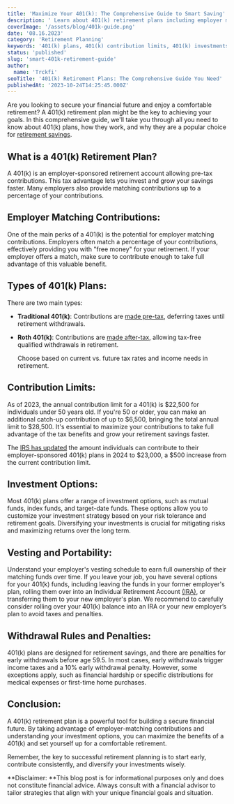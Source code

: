 ```yaml
---
title: 'Maximize Your 401(k): The Comprehensive Guide to Smart Saving'
description: ' Learn about 401(k) retirement plans including employer matching, contribution limits, vesting rules, investment options, withdrawals, and more.'
coverImage: '/assets/blog/401k-guide.png'
date: '08.16.2023'
category: 'Retirement Planning'
keywords: '401(k) plans, 401(k) contribution limits, 401(k) investments, 401(k) withdrawals, 401(k) vesting, 401(k) portability'
status: 'published'
slug: 'smart-401k-retirement-guide'
author:
  name: 'Trckfi'
seoTitle: '401(k) Retirement Plans: The Comprehensive Guide You Need'
publishedAt: '2023-10-24T14:25:45.000Z'
---
```


Are you looking to secure your financial future and enjoy a comfortable retirement? A 401(k) retirement plan might be the key to achieving your goals. In this comprehensive guide, we'll take you through all you need to know about 401(k) plans, how they work, and why they are a popular choice for [retirement savings](/blog/iras-401ks-retirement-planning).

## What is a 401(k) Retirement Plan?

A 401(k) is an employer-sponsored retirement account allowing pre-tax contributions. This tax advantage lets you invest and grow your savings faster. Many employers also provide matching contributions up to a percentage of your contributions.

## Employer Matching Contributions:

One of the main perks of a 401(k) is the potential for employer matching contributions. Employers often match a percentage of your contributions, effectively providing you with "free money" for your retirement. If your employer offers a match, make sure to contribute enough to take full advantage of this valuable benefit.

## Types of 401(k) Plans:

There are two main types:

- **Traditional 401(k)**: Contributions are [made pre-tax](/blog/traditional-401k-plan), deferring taxes until retirement withdrawals.

- **Roth 401(k)**: Contributions are [made after-tax](/blog/roth-401k-plans), allowing tax-free qualified withdrawals in retirement.

    Choose based on current vs. future tax rates and income needs in retirement.

## Contribution Limits:

As of 2023, the annual contribution limit for a 401(k) is $22,500 for individuals under 50 years old. If you're 50 or older, you can make an additional catch-up contribution of up to $6,500, bringing the total annual limit to $28,500. It's essential to maximize your contributions to take full advantage of the tax benefits and grow your retirement savings faster.

The [IRS has updated](https://njbia.org/irs-raises-2024-contribution-limits-for-retirement-plans/) the amount individuals can contribute to their employer-sponsored 401(k) plans in 2024 to $23,000, a $500 increase from the current contribution limit.

## Investment Options:

Most 401(k) plans offer a range of investment options, such as mutual funds, index funds, and target-date funds. These options allow you to customize your investment strategy based on your risk tolerance and retirement goals. Diversifying your investments is crucial for mitigating risks and maximizing returns over the long term.

## Vesting and Portability:

Understand your employer's vesting schedule to earn full ownership of their matching funds over time. If you leave your job, you have several options for your 401(k) funds, including leaving the funds in your former employer's plan, rolling them over into an Individual Retirement Account [(IRA)](/blog/what-is-the-roth-IRA-avantage-2023), or transferring them to your new employer's plan. We recommend to carefully consider rolling over your 401(k) balance into an IRA or your new employer’s plan to avoid taxes and penalties.

## Withdrawal Rules and Penalties:

401(k) plans are designed for retirement savings, and there are penalties for early withdrawals before age 59.5. In most cases, early withdrawals trigger income taxes and a 10% early withdrawal penalty. However, some exceptions apply, such as financial hardship or specific distributions for medical expenses or first-time home purchases.

## Conclusion:

A 401(k) retirement plan is a powerful tool for building a secure financial future. By taking advantage of employer-matching contributions and understanding your investment options, you can maximize the benefits of a 401(k) and set yourself up for a comfortable retirement.

Remember, the key to successful retirement planning is to start early, contribute consistently, and diversify your investments wisely.

**Disclaimer: **This blog post is for informational purposes only and does not constitute financial advice. Always consult with a financial advisor to tailor strategies that align with your unique financial goals and situation.

